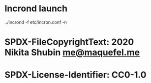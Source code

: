 # Incrond launch

../incrond -f etc/incron.conf -n

# SPDX-FileCopyrightText: 2020 Nikita Shubin <me@maquefel.me>
# SPDX-License-Identifier: CC0-1.0
